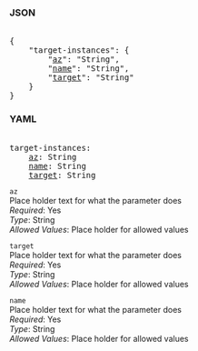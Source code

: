 ### JSON 
<pre> 
{
    "target-instances": {
        "<a href=#az>az</a>": "String", 
        "<a href=#name>name</a>": "String", 
        "<a href=#target>target</a>": "String"
    }
}</pre> 
### YAML 
<pre> 
target-instances:
    <a href=#az>az</a>: String
    <a href=#name>name</a>: String
    <a href=#target>target</a>: String
</pre> 


`az`  <a name="az"></a> \
Place holder text for what the parameter does \
*Required*: Yes \
*Type*: String \
*Allowed Values*: Place holder for allowed values

`target`  <a name="target"></a> \
Place holder text for what the parameter does \
*Required*: Yes \
*Type*: String \
*Allowed Values*: Place holder for allowed values

`name`  <a name="name"></a> \
Place holder text for what the parameter does \
*Required*: Yes \
*Type*: String \
*Allowed Values*: Place holder for allowed values

